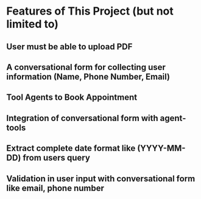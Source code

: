 # Features of This Project (but not limited to)

## User must be able to upload PDF
## A conversational form for collecting user information (Name, Phone Number, Email)
## Tool Agents to Book Appointment
## Integration of  conversational form with agent-tools
## Extract complete date format like (YYYY-MM-DD) from users query
## Validation in user input with conversational form like email, phone number